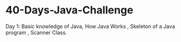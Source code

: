 # 40-Days-Java-Challenge
Day 1: Basic knowledge of Java, How Java Works , Skeleton of a Java program , Scanner Class.
